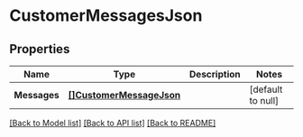 # CustomerMessagesJson

## Properties
Name | Type | Description | Notes
------------ | ------------- | ------------- | -------------
**Messages** | [**[]CustomerMessageJson**](CustomerMessageJson.md) |  | [default to null]

[[Back to Model list]](../README.md#documentation-for-models) [[Back to API list]](../README.md#documentation-for-api-endpoints) [[Back to README]](../README.md)


